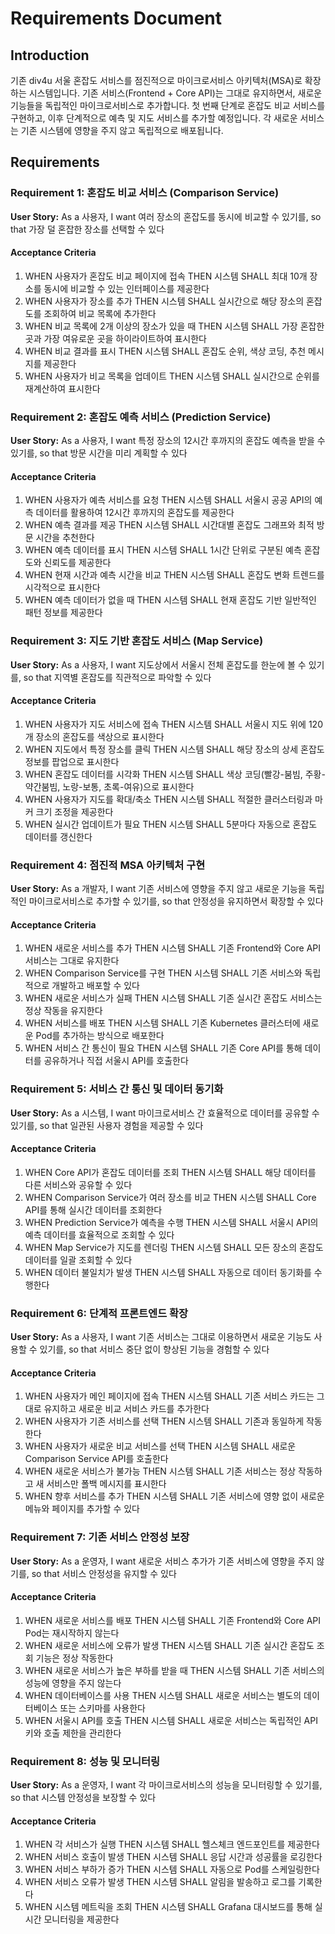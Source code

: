 # Requirements Document

## Introduction

기존 div4u 서울 혼잡도 서비스를 점진적으로 마이크로서비스 아키텍처(MSA)로 확장하는 시스템입니다. 기존 서비스(Frontend + Core API)는 그대로 유지하면서, 새로운 기능들을 독립적인 마이크로서비스로 추가합니다. 첫 번째 단계로 혼잡도 비교 서비스를 구현하고, 이후 단계적으로 예측 및 지도 서비스를 추가할 예정입니다. 각 새로운 서비스는 기존 시스템에 영향을 주지 않고 독립적으로 배포됩니다.

## Requirements

### Requirement 1: 혼잡도 비교 서비스 (Comparison Service)

**User Story:** As a 사용자, I want 여러 장소의 혼잡도를 동시에 비교할 수 있기를, so that 가장 덜 혼잡한 장소를 선택할 수 있다

#### Acceptance Criteria

1. WHEN 사용자가 혼잡도 비교 페이지에 접속 THEN 시스템 SHALL 최대 10개 장소를 동시에 비교할 수 있는 인터페이스를 제공한다
2. WHEN 사용자가 장소를 추가 THEN 시스템 SHALL 실시간으로 해당 장소의 혼잡도를 조회하여 비교 목록에 추가한다
3. WHEN 비교 목록에 2개 이상의 장소가 있을 때 THEN 시스템 SHALL 가장 혼잡한 곳과 가장 여유로운 곳을 하이라이트하여 표시한다
4. WHEN 비교 결과를 표시 THEN 시스템 SHALL 혼잡도 순위, 색상 코딩, 추천 메시지를 제공한다
5. WHEN 사용자가 비교 목록을 업데이트 THEN 시스템 SHALL 실시간으로 순위를 재계산하여 표시한다

### Requirement 2: 혼잡도 예측 서비스 (Prediction Service)

**User Story:** As a 사용자, I want 특정 장소의 12시간 후까지의 혼잡도 예측을 받을 수 있기를, so that 방문 시간을 미리 계획할 수 있다

#### Acceptance Criteria

1. WHEN 사용자가 예측 서비스를 요청 THEN 시스템 SHALL 서울시 공공 API의 예측 데이터를 활용하여 12시간 후까지의 혼잡도를 제공한다
2. WHEN 예측 결과를 제공 THEN 시스템 SHALL 시간대별 혼잡도 그래프와 최적 방문 시간을 추천한다
3. WHEN 예측 데이터를 표시 THEN 시스템 SHALL 1시간 단위로 구분된 예측 혼잡도와 신뢰도를 제공한다
4. WHEN 현재 시간과 예측 시간을 비교 THEN 시스템 SHALL 혼잡도 변화 트렌드를 시각적으로 표시한다
5. WHEN 예측 데이터가 없을 때 THEN 시스템 SHALL 현재 혼잡도 기반 일반적인 패턴 정보를 제공한다

### Requirement 3: 지도 기반 혼잡도 서비스 (Map Service)

**User Story:** As a 사용자, I want 지도상에서 서울시 전체 혼잡도를 한눈에 볼 수 있기를, so that 지역별 혼잡도를 직관적으로 파악할 수 있다

#### Acceptance Criteria

1. WHEN 사용자가 지도 서비스에 접속 THEN 시스템 SHALL 서울시 지도 위에 120개 장소의 혼잡도를 색상으로 표시한다
2. WHEN 지도에서 특정 장소를 클릭 THEN 시스템 SHALL 해당 장소의 상세 혼잡도 정보를 팝업으로 표시한다
3. WHEN 혼잡도 데이터를 시각화 THEN 시스템 SHALL 색상 코딩(빨강-붐빔, 주황-약간붐빔, 노랑-보통, 초록-여유)으로 표시한다
4. WHEN 사용자가 지도를 확대/축소 THEN 시스템 SHALL 적절한 클러스터링과 마커 크기 조정을 제공한다
5. WHEN 실시간 업데이트가 필요 THEN 시스템 SHALL 5분마다 자동으로 혼잡도 데이터를 갱신한다

### Requirement 4: 점진적 MSA 아키텍처 구현

**User Story:** As a 개발자, I want 기존 서비스에 영향을 주지 않고 새로운 기능을 독립적인 마이크로서비스로 추가할 수 있기를, so that 안정성을 유지하면서 확장할 수 있다

#### Acceptance Criteria

1. WHEN 새로운 서비스를 추가 THEN 시스템 SHALL 기존 Frontend와 Core API 서비스는 그대로 유지한다
2. WHEN Comparison Service를 구현 THEN 시스템 SHALL 기존 서비스와 독립적으로 개발하고 배포할 수 있다
3. WHEN 새로운 서비스가 실패 THEN 시스템 SHALL 기존 실시간 혼잡도 서비스는 정상 작동을 유지한다
4. WHEN 서비스를 배포 THEN 시스템 SHALL 기존 Kubernetes 클러스터에 새로운 Pod를 추가하는 방식으로 배포한다
5. WHEN 서비스 간 통신이 필요 THEN 시스템 SHALL 기존 Core API를 통해 데이터를 공유하거나 직접 서울시 API를 호출한다

### Requirement 5: 서비스 간 통신 및 데이터 동기화

**User Story:** As a 시스템, I want 마이크로서비스 간 효율적으로 데이터를 공유할 수 있기를, so that 일관된 사용자 경험을 제공할 수 있다

#### Acceptance Criteria

1. WHEN Core API가 혼잡도 데이터를 조회 THEN 시스템 SHALL 해당 데이터를 다른 서비스와 공유할 수 있다
2. WHEN Comparison Service가 여러 장소를 비교 THEN 시스템 SHALL Core API를 통해 실시간 데이터를 조회한다
3. WHEN Prediction Service가 예측을 수행 THEN 시스템 SHALL 서울시 API의 예측 데이터를 효율적으로 조회할 수 있다
4. WHEN Map Service가 지도를 렌더링 THEN 시스템 SHALL 모든 장소의 혼잡도 데이터를 일괄 조회할 수 있다
5. WHEN 데이터 불일치가 발생 THEN 시스템 SHALL 자동으로 데이터 동기화를 수행한다

### Requirement 6: 단계적 프론트엔드 확장

**User Story:** As a 사용자, I want 기존 서비스는 그대로 이용하면서 새로운 기능도 사용할 수 있기를, so that 서비스 중단 없이 향상된 기능을 경험할 수 있다

#### Acceptance Criteria

1. WHEN 사용자가 메인 페이지에 접속 THEN 시스템 SHALL 기존 서비스 카드는 그대로 유지하고 새로운 비교 서비스 카드를 추가한다
2. WHEN 사용자가 기존 서비스를 선택 THEN 시스템 SHALL 기존과 동일하게 작동한다
3. WHEN 사용자가 새로운 비교 서비스를 선택 THEN 시스템 SHALL 새로운 Comparison Service API를 호출한다
4. WHEN 새로운 서비스가 불가능 THEN 시스템 SHALL 기존 서비스는 정상 작동하고 새 서비스만 폴백 메시지를 표시한다
5. WHEN 향후 서비스를 추가 THEN 시스템 SHALL 기존 서비스에 영향 없이 새로운 메뉴와 페이지를 추가할 수 있다

### Requirement 7: 기존 서비스 안정성 보장

**User Story:** As a 운영자, I want 새로운 서비스 추가가 기존 서비스에 영향을 주지 않기를, so that 서비스 안정성을 유지할 수 있다

#### Acceptance Criteria

1. WHEN 새로운 서비스를 배포 THEN 시스템 SHALL 기존 Frontend와 Core API Pod는 재시작하지 않는다
2. WHEN 새로운 서비스에 오류가 발생 THEN 시스템 SHALL 기존 실시간 혼잡도 조회 기능은 정상 작동한다
3. WHEN 새로운 서비스가 높은 부하를 받을 때 THEN 시스템 SHALL 기존 서비스의 성능에 영향을 주지 않는다
4. WHEN 데이터베이스를 사용 THEN 시스템 SHALL 새로운 서비스는 별도의 데이터베이스 또는 스키마를 사용한다
5. WHEN 서울시 API를 호출 THEN 시스템 SHALL 새로운 서비스는 독립적인 API 키와 호출 제한을 관리한다

### Requirement 8: 성능 및 모니터링

**User Story:** As a 운영자, I want 각 마이크로서비스의 성능을 모니터링할 수 있기를, so that 시스템 안정성을 보장할 수 있다

#### Acceptance Criteria

1. WHEN 각 서비스가 실행 THEN 시스템 SHALL 헬스체크 엔드포인트를 제공한다
2. WHEN 서비스 호출이 발생 THEN 시스템 SHALL 응답 시간과 성공률을 로깅한다
3. WHEN 서비스 부하가 증가 THEN 시스템 SHALL 자동으로 Pod를 스케일링한다
4. WHEN 서비스 오류가 발생 THEN 시스템 SHALL 알림을 발송하고 로그를 기록한다
5. WHEN 시스템 메트릭을 조회 THEN 시스템 SHALL Grafana 대시보드를 통해 실시간 모니터링을 제공한다